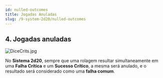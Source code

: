 ```yaml
---
id: nulled-outcomes
title: Jogadas Anuladas
slug: /9-system-2d20/nulled-outcomes
---
```


## 4. Jogadas anuladas

![DiceCrits.jpg](https://s3.us-west-2.amazonaws.com/fabulas-e-goblins-book/%5Cvscode%5Cd5f95bef-4d5d-4f53-9692-90782a724483.jpg)

No **Sistema 2d20**, sempre que uma rolagem resultar simultaneamente em uma **Falha Crítica** e um **Sucesso Crítico**, a mesma será anulado, e o resultado será considerado como uma **falha comum**.
